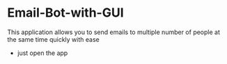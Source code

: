 # Email-Bot-with-GUI
This application allows you to send emails to multiple number of people at the same time quickly with ease

- just open the app

